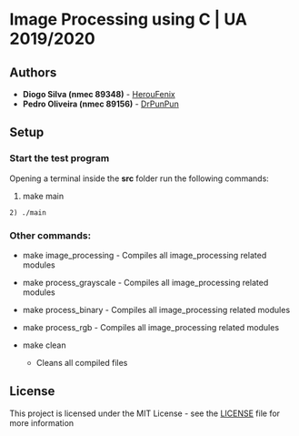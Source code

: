 ﻿# Image Processing using C | UA 2019/2020

## Authors

-   **Diogo Silva (nmec 89348)** - [HerouFenix](https://github.com/HerouFenix)
-   **Pedro Oliveira (nmec 89156)** - [DrPunPun](https://github.com/DrPunPun)


## Setup

### Start the test program
Opening a terminal inside the **src** folder run the following commands:
   1) make main

    2) ./main

### Other commands:

-	make image_processing
        -   Compiles all image_processing related modules

-	make process_grayscale
        -   Compiles all image_processing related modules

-	make process_binary
        -   Compiles all image_processing related modules

-	make process_rgb
        -   Compiles all image_processing related modules

-	make clean
	-	Cleans all compiled files


## License

This project is licensed under the MIT License - see the [LICENSE](https://github.com/heroufenix/image-processing-using-c/blob/master/LICENSE) file for more information


